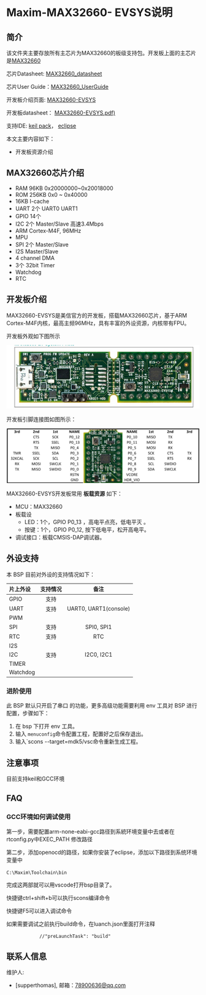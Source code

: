 # Maxim-MAX32660- EVSYS说明

## 简介

该文件夹主要存放所有主芯片为MAX32660的板级支持包。开发板上面的主芯片是[MAX32660](https://www.maximintegrated.com/en/products/microcontrollers/MAX32660.html)

芯片Datasheet: [MAX32660_datasheet](https://datasheets.maximintegrated.com/en/ds/MAX32660.pdf)

芯片User Guide：[MAX32660_UserGuide](https://pdfserv.maximintegrated.com/en/an/AN6659.pdf)

开发板介绍页面:  [MAX32660-EVSYS](https://www.maximintegrated.com/en/products/microcontrollers/MAX32660-EVSYS.html)

开发板datasheet： [MAX32660-EVSYS.pdf)](https://datasheets.maximintegrated.com/en/ds/MAX32660-EVSYS.pdf)

支持IDE: [keil pack](http://www.mxim.net/microcontroller/pack/Maxim.MAX32660.1.2.0.pack)， [eclipse](https://www.maximintegrated.com/en/design/software-description.html/swpart=SFW0001500A)

本文主要内容如下：

- 开发板资源介绍

## MAX32660芯片介绍

- RAM  96KB    0x20000000~0x20018000
- ROM  256KB   0x0 ~ 0x40000
- 16KB I-cache
- UART 2个  UART0  UART1
- GPIO  14个
- I2C  2个 Master/Slave 高速3.4Mbps
- ARM Cortex-M4F, 96MHz
- MPU
- SPI 2个  Master/Slave
- I2S  Master/Slave
- 4 channel DMA
- 3个 32bit  Timer
- Watchdog
- RTC

## 开发板介绍

MAX32660-EVSYS是美信官方的开发板，搭载MAX32660芯片，基于ARM Cortex-M4F内核，最高主频96MHz，具有丰富的外设资源，内核带有FPU。

开发板外观如下图所示

![board](doc/images/board.jpg)

开发板引脚连接图如图所示：

![pins](doc/images/pins.jpg)

MAX32660-EVSYS开发板常用 **板载资源** 如下：

- MCU：MAX32660
- 板载设
  - LED：1个，GPIO P0_13 ，高电平点亮，低电平灭 。
  - 按键：1个，GPIO P0_12,   按下低电平，松开高电平。
- 调试接口：板载CMSIS-DAP调试器。

## 外设支持

本 BSP 目前对外设的支持情况如下：

| **片上外设** | **支持情况** |    **备注**    |
| :----------------- | :----------------: | :-------------------: |
| GPIO               |        支持        |                       |
| UART               |        支持        | UART0, UART1(console) |
| PWM                |                   |                       |
| SPI                |        支持        |      SPI0, SPI1      |
| RTC                |        支持        |          RTC          |
| I2S                |                   |                       |
| I2C                |        支持        |      I2C0, I2C1      |
| TIMER              |                   |                       |
| Watchdog           |                   |                       |

### 进阶使用

此 BSP 默认只开启了串口 的功能，更多高级功能需要利用 env 工具对 BSP 进行配置，步骤如下：

1. 在 bsp 下打开 env 工具。
2. 输入 `menuconfig`命令配置工程，配置好之后保存退出。
3. 输入`scons --target=mdk5/vsc命令重新生成工程。

## 注意事项

目前支持keil和GCC环境

## FAQ

### GCC环境如何调试使用

第一步，需要配置arm-none-eabi-gcc路径到系統环境变量中去或者在rtconfig.py中EXEC_PATH  修改路径

第二步，添加openocd的路径，如果你安装了eclipse，添加以下路径到系统环境变量中

`C:\Maxim\Toolchain\bin`

完成这两部就可以用vscode打开bsp目录了。

快捷键ctrl+shift+b可以执行scons编译命令

快捷键F5可以进入调试命令

如果需要调试之前执行build命令，在luanch.json里面打开注释

```
            //"preLaunchTask": "build"
```

## 联系人信息

维护人:

- [supperthomas], 邮箱：<78900636@qq.com>

